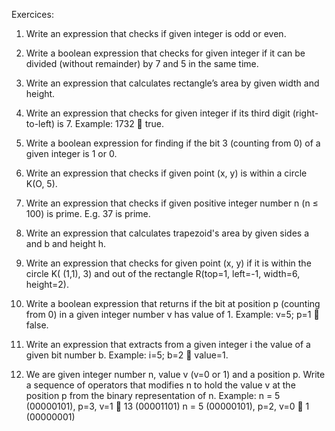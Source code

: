 Exercices:

1. Write an expression that checks if given integer is odd or even.

2. Write a boolean expression that checks for given integer if it can be divided 
   (without remainder) by 7 and 5 in the same time.

3. Write an expression that calculates rectangle’s area by given width and height.

4. Write an expression that checks for given integer if its third digit (right-to-left) is 7. 
   Example: 1732  true.

5. Write a boolean expression for finding if the bit 3 (counting from 0) of a given integer is 1 or 0.

6. Write an expression that checks if given point (x,  y) is within a circle K(O, 5).

7. Write an expression that checks if given positive integer number n (n ≤ 100) is prime. E.g. 37 is prime.

8. Write an expression that calculates trapezoid's area by given sides a and b and height h.

9. Write an expression that checks for given point (x, y) if it is within the circle K( (1,1), 3) 
  and out of the rectangle R(top=1, left=-1, width=6, height=2).

10. Write a boolean expression that returns if the bit at position p (counting from 0) in a given 
    integer number v has value of 1. 
    Example: 
    	v=5; p=1  false.

11. Write an expression that extracts from a given integer i the value of a given bit number b. 
    Example: i=5; b=2  value=1.

12. We are given integer number n, value v (v=0 or 1) and a position p. Write a sequence of operators 
    that modifies n to hold the value v at the position p from the binary representation of n.
    Example: 
	n = 5 (00000101), p=3, v=1  13 (00001101)
	n = 5 (00000101), p=2, v=0  1 (00000001)
